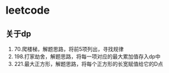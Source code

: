 # leetcode
## 关于dp
1. 70.爬楼梯，解题思路，将前5项列出，寻找规律  
2. 198.打家劫舍，解题思路，将每一项对应的最大累加值存入dp中  
3. 221.最大正方形，解题思路，将每个正方形的长宽赋值给它的D点